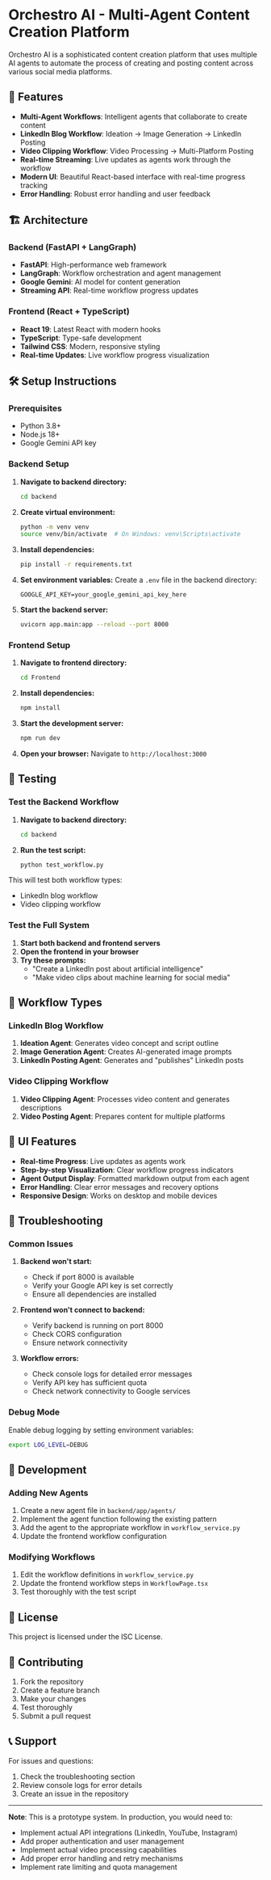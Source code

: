 # Orchestro AI - Multi-Agent Content Creation Platform

Orchestro AI is a sophisticated content creation platform that uses multiple AI agents to automate the process of creating and posting content across various social media platforms.

## 🚀 Features

- **Multi-Agent Workflows**: Intelligent agents that collaborate to create content
- **LinkedIn Blog Workflow**: Ideation → Image Generation → LinkedIn Posting
- **Video Clipping Workflow**: Video Processing → Multi-Platform Posting
- **Real-time Streaming**: Live updates as agents work through the workflow
- **Modern UI**: Beautiful React-based interface with real-time progress tracking
- **Error Handling**: Robust error handling and user feedback

## 🏗️ Architecture

### Backend (FastAPI + LangGraph)
- **FastAPI**: High-performance web framework
- **LangGraph**: Workflow orchestration and agent management
- **Google Gemini**: AI model for content generation
- **Streaming API**: Real-time workflow progress updates

### Frontend (React + TypeScript)
- **React 19**: Latest React with modern hooks
- **TypeScript**: Type-safe development
- **Tailwind CSS**: Modern, responsive styling
- **Real-time Updates**: Live workflow progress visualization

## 🛠️ Setup Instructions

### Prerequisites
- Python 3.8+
- Node.js 18+
- Google Gemini API key

### Backend Setup

1. **Navigate to backend directory:**
   ```bash
   cd backend
   ```

2. **Create virtual environment:**
   ```bash
   python -m venv venv
   source venv/bin/activate  # On Windows: venv\Scripts\activate
   ```

3. **Install dependencies:**
   ```bash
   pip install -r requirements.txt
   ```

4. **Set environment variables:**
   Create a `.env` file in the backend directory:
   ```env
   GOOGLE_API_KEY=your_google_gemini_api_key_here
   ```

5. **Start the backend server:**
   ```bash
   uvicorn app.main:app --reload --port 8000
   ```

### Frontend Setup

1. **Navigate to frontend directory:**
   ```bash
   cd Frontend
   ```

2. **Install dependencies:**
   ```bash
   npm install
   ```

3. **Start the development server:**
   ```bash
   npm run dev
   ```

4. **Open your browser:**
   Navigate to `http://localhost:3000`

## 🧪 Testing

### Test the Backend Workflow

1. **Navigate to backend directory:**
   ```bash
   cd backend
   ```

2. **Run the test script:**
   ```bash
   python test_workflow.py
   ```

This will test both workflow types:
- LinkedIn blog workflow
- Video clipping workflow

### Test the Full System

1. **Start both backend and frontend servers**
2. **Open the frontend in your browser**
3. **Try these prompts:**
   - "Create a LinkedIn post about artificial intelligence"
   - "Make video clips about machine learning for social media"

## 🔄 Workflow Types

### LinkedIn Blog Workflow
1. **Ideation Agent**: Generates video concept and script outline
2. **Image Generation Agent**: Creates AI-generated image prompts
3. **LinkedIn Posting Agent**: Generates and "publishes" LinkedIn posts

### Video Clipping Workflow
1. **Video Clipping Agent**: Processes video content and generates descriptions
2. **Video Posting Agent**: Prepares content for multiple platforms

## 📱 UI Features

- **Real-time Progress**: Live updates as agents work
- **Step-by-step Visualization**: Clear workflow progress indicators
- **Agent Output Display**: Formatted markdown output from each agent
- **Error Handling**: Clear error messages and recovery options
- **Responsive Design**: Works on desktop and mobile devices

## 🐛 Troubleshooting

### Common Issues

1. **Backend won't start:**
   - Check if port 8000 is available
   - Verify your Google API key is set correctly
   - Ensure all dependencies are installed

2. **Frontend won't connect to backend:**
   - Verify backend is running on port 8000
   - Check CORS configuration
   - Ensure network connectivity

3. **Workflow errors:**
   - Check console logs for detailed error messages
   - Verify API key has sufficient quota
   - Check network connectivity to Google services

### Debug Mode

Enable debug logging by setting environment variables:
```bash
export LOG_LEVEL=DEBUG
```

## 🔧 Development

### Adding New Agents

1. Create a new agent file in `backend/app/agents/`
2. Implement the agent function following the existing pattern
3. Add the agent to the appropriate workflow in `workflow_service.py`
4. Update the frontend workflow configuration

### Modifying Workflows

1. Edit the workflow definitions in `workflow_service.py`
2. Update the frontend workflow steps in `WorkflowPage.tsx`
3. Test thoroughly with the test script

## 📄 License

This project is licensed under the ISC License.

## 🤝 Contributing

1. Fork the repository
2. Create a feature branch
3. Make your changes
4. Test thoroughly
5. Submit a pull request

## 📞 Support

For issues and questions:
1. Check the troubleshooting section
2. Review console logs for error details
3. Create an issue in the repository

---

**Note**: This is a prototype system. In production, you would need to:
- Implement actual API integrations (LinkedIn, YouTube, Instagram)
- Add proper authentication and user management
- Implement actual video processing capabilities
- Add proper error handling and retry mechanisms
- Implement rate limiting and quota management 